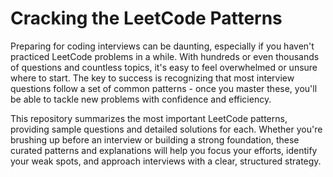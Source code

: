 # Cracking the LeetCode Patterns

Preparing for coding interviews can be daunting, especially if you haven't practiced LeetCode problems in a while. With hundreds or even thousands of questions and countless topics, it's easy to feel overwhelmed or unsure where to start. The key to success is recognizing that most interview questions follow a set of common patterns - once you master these, you'll be able to tackle new problems with confidence and efficiency.

This repository summarizes the most important LeetCode patterns, providing sample questions and detailed solutions for each. Whether you're brushing up before an interview or building a strong foundation, these curated patterns and explanations will help you focus your efforts, identify your weak spots, and approach interviews with a clear, structured strategy.
